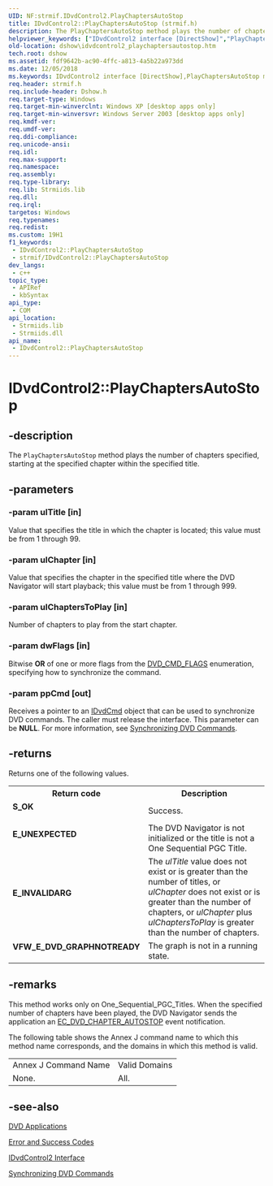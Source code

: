 ```yaml
---
UID: NF:strmif.IDvdControl2.PlayChaptersAutoStop
title: IDvdControl2::PlayChaptersAutoStop (strmif.h)
description: The PlayChaptersAutoStop method plays the number of chapters specified, starting at the specified chapter within the specified title.
helpviewer_keywords: ["IDvdControl2 interface [DirectShow]","PlayChaptersAutoStop method","IDvdControl2.PlayChaptersAutoStop","IDvdControl2::PlayChaptersAutoStop","IDvdControl2PlayChaptersAutoStop","PlayChaptersAutoStop","PlayChaptersAutoStop method [DirectShow]","PlayChaptersAutoStop method [DirectShow]","IDvdControl2 interface","dshow.idvdcontrol2_playchaptersautostop","strmif/IDvdControl2::PlayChaptersAutoStop"]
old-location: dshow\idvdcontrol2_playchaptersautostop.htm
tech.root: dshow
ms.assetid: fdf9642b-ac90-4ffc-a813-4a5b22a973dd
ms.date: 12/05/2018
ms.keywords: IDvdControl2 interface [DirectShow],PlayChaptersAutoStop method, IDvdControl2.PlayChaptersAutoStop, IDvdControl2::PlayChaptersAutoStop, IDvdControl2PlayChaptersAutoStop, PlayChaptersAutoStop, PlayChaptersAutoStop method [DirectShow], PlayChaptersAutoStop method [DirectShow],IDvdControl2 interface, dshow.idvdcontrol2_playchaptersautostop, strmif/IDvdControl2::PlayChaptersAutoStop
req.header: strmif.h
req.include-header: Dshow.h
req.target-type: Windows
req.target-min-winverclnt: Windows XP [desktop apps only]
req.target-min-winversvr: Windows Server 2003 [desktop apps only]
req.kmdf-ver: 
req.umdf-ver: 
req.ddi-compliance: 
req.unicode-ansi: 
req.idl: 
req.max-support: 
req.namespace: 
req.assembly: 
req.type-library: 
req.lib: Strmiids.lib
req.dll: 
req.irql: 
targetos: Windows
req.typenames: 
req.redist: 
ms.custom: 19H1
f1_keywords:
 - IDvdControl2::PlayChaptersAutoStop
 - strmif/IDvdControl2::PlayChaptersAutoStop
dev_langs:
 - c++
topic_type:
 - APIRef
 - kbSyntax
api_type:
 - COM
api_location:
 - Strmiids.lib
 - Strmiids.dll
api_name:
 - IDvdControl2::PlayChaptersAutoStop
---
```


# IDvdControl2::PlayChaptersAutoStop


## -description

The <code>PlayChaptersAutoStop</code> method plays the number of chapters specified, starting at the specified chapter within the specified title.

## -parameters

### -param ulTitle [in]

Value that specifies the title in which the chapter is located; this value must be from 1 through 99.

### -param ulChapter [in]

Value that specifies the chapter in the specified title where the DVD Navigator will start playback; this value must be from 1 through 999.

### -param ulChaptersToPlay [in]

Number of chapters to play from the start chapter.

### -param dwFlags [in]

Bitwise <b>OR</b> of one or more flags from the <a href="/windows/desktop/api/strmif/ne-strmif-dvd_cmd_flags">DVD_CMD_FLAGS</a> enumeration, specifying how to synchronize the command.

### -param ppCmd [out]

Receives a pointer to an <a href="/windows/desktop/api/strmif/nn-strmif-idvdcmd">IDvdCmd</a> object that can be used to synchronize DVD commands. The caller must release the interface. This parameter can be <b>NULL</b>. For more information, see <a href="/windows/desktop/DirectShow/synchronizing-dvd-commands">Synchronizing DVD Commands</a>.

## -returns

Returns one of the following values.

<table>
<tr>
<th>Return code</th>
<th>Description</th>
</tr>
<tr>
<td width="40%">
<dl>
<dt><b>S_OK</b></dt>
</dl>
</td>
<td width="60%">
Success.

</td>
</tr>
<tr>
<td width="40%">
<dl>
<dt><b>E_UNEXPECTED</b></dt>
</dl>
</td>
<td width="60%">
The DVD Navigator is not initialized or the title is not a One Sequential PGC Title.

</td>
</tr>
<tr>
<td width="40%">
<dl>
<dt><b>E_INVALIDARG</b></dt>
</dl>
</td>
<td width="60%">
The <i>ulTitle</i> value does not exist or is greater than the number of titles, or <i>ulChapter</i> does not exist or is greater than the number of chapters, or <i>ulChapter</i> plus <i>ulChaptersToPlay</i> is greater than the number of chapters.

</td>
</tr>
<tr>
<td width="40%">
<dl>
<dt><b>VFW_E_DVD_GRAPHNOTREADY</b></dt>
</dl>
</td>
<td width="60%">
The graph is not in a running state.

</td>
</tr>
</table>

## -remarks

This method works only on One_Sequential_PGC_Titles. When the specified number of chapters have been played, the DVD Navigator sends the application an <a href="/windows/desktop/DirectShow/ec-dvd-chapter-autostop">EC_DVD_CHAPTER_AUTOSTOP</a> event notification.

The following table shows the Annex J command name to which this method name corresponds, and the domains in which this method is valid.

<table>
<tr>
<td>Annex J Command Name
            </td>
<td>Valid Domains
            </td>
</tr>
<tr>
<td>None.</td>
<td>All.</td>
</tr>
</table>

## -see-also

<a href="/windows/desktop/DirectShow/dvd-applications">DVD Applications</a>



<a href="/windows/desktop/DirectShow/error-and-success-codes">Error and Success Codes</a>



<a href="/windows/desktop/api/strmif/nn-strmif-idvdcontrol2">IDvdControl2 Interface</a>



<a href="/windows/desktop/DirectShow/synchronizing-dvd-commands">Synchronizing DVD Commands</a>

